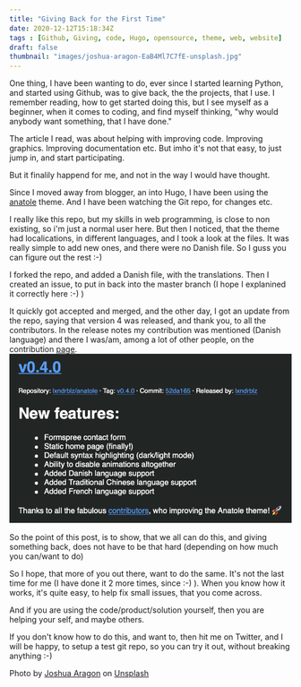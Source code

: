 ```yaml
---
title: "Giving Back for the First Time"
date: 2020-12-12T15:18:34Z
tags : [Github, Giving, code, Hugo, opensource, theme, web, website]
draft: false
thumbnail: "images/joshua-aragon-EaB4Ml7C7fE-unsplash.jpg"
---
```

One thing, I have been wanting to do, ever since I started learning Python, and started using Github, was to give back, the the projects, that I use. 
I remember reading, how to get started doing this, but I see myself as a beginner, when it comes to coding, and find myself thinking, "why would anybody want something, that I have done."

The article I read, was about helping with improving code. Improving graphics. Improving documentation etc. But imho it's not that easy, to just jump in, and start participating.

But it finalily happend for me, and not in the way I would have thought. 

Since I moved away from blogger, an into Hugo, I have been using the [anatole](https://github.com/lxndrblz/anatole) theme. And I have been watching the Git repo, for changes etc.

I really like this repo, but my skills in web programming, is close to non existing, so i'm just a normal user here. 
But then I noticed, that the theme had localications, in different languages, and I took a look at the files. 
It was really simple to add new ones, and there were no Danish file. So I guss you can figure out the rest :-) 

I forked the repo, and added a Danish file, with the translations. Then I  created an issue, to put in back into the master branch (I hope I explanined it correctly here :-)  )

It quickly got accepted and merged, and the other day, I got an update from the repo, saying that version 4 was released, and thank you, to all the contributors. 
In the release notes my contribution was mentioned (Danish language) and there I was/am, among a lot of other people, on the contribution [page](https://github.com/lxndrblz/anatole/graphs/contributors).
![update](images/email.png)

So the point of this post, is to show, that we all can do this, and giving something back, does not have to be that hard (depending on how much you can/want to do)

So I hope, that more of you out there, want to do the same. 
It's not the last time for me (I have done it 2 more times, since :-)  ).
When you know how it works, it's quite easy, to help fix small issues, that you come across.

And if you are using the code/product/solution yourself, then you are helping your self, and maybe others.

If you don't know how to do this, and want to, then hit me on Twitter, and I will be happy, to setup a test git repo, so you can try it out, without breaking anything :-) 

<span>Photo by <a href="https://unsplash.com/@goshua13?utm_source=unsplash&amp;utm_medium=referral&amp;utm_content=creditCopyText">Joshua Aragon</a> on <a href="https://unsplash.com/s/photos/code?utm_source=unsplash&amp;utm_medium=referral&amp;utm_content=creditCopyText">Unsplash</a></span>